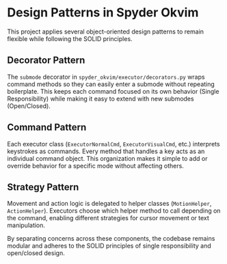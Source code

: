 # Design Patterns in Spyder Okvim

This project applies several object-oriented design patterns to remain flexible while following the SOLID principles.

## Decorator Pattern

The `submode` decorator in `spyder_okvim/executor/decorators.py` wraps command methods so they can easily enter a submode without repeating boilerplate. This keeps each command focused on its own behavior (Single Responsibility) while making it easy to extend with new submodes (Open/Closed).

## Command Pattern

Each executor class (`ExecutorNormalCmd`, `ExecutorVisualCmd`, etc.) interprets keystrokes as commands. Every method that handles a key acts as an individual command object. This organization makes it simple to add or override behavior for a specific mode without affecting others.

## Strategy Pattern

Movement and action logic is delegated to helper classes (`MotionHelper`, `ActionHelper`). Executors choose which helper method to call depending on the command, enabling different strategies for cursor movement or text manipulation.

By separating concerns across these components, the codebase remains modular and adheres to the SOLID principles of single responsibility and open/closed design.
